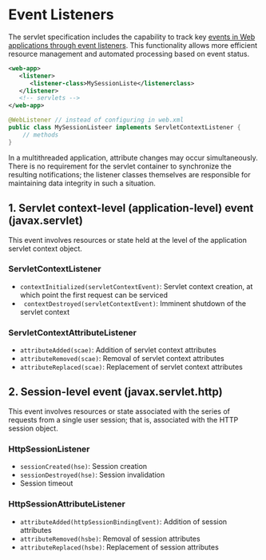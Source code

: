 # Event Listeners

The servlet specification includes the capability to track key [events in Web applications through event listeners](https://docs.oracle.com/cd/B14099_19/web.1012/b14017/filters.htm#i1000654). This functionality allows more efficient resource management and automated processing based on event status.

```xml
<web-app>
   <listener>
      <listener-class>MySessionListe</listenerclass>
   </listener>
   <!-- servlets -->
</web-app>
```

```java
@WebListener // instead of configuring in web.xml
public class MySessionListeer implements ServletContextListener {
    // methods
}
```

In a multithreaded application, attribute changes may occur simultaneously. There is no requirement for the servlet container to synchronize the resulting notifications; the listener classes themselves are responsible for maintaining data integrity in such a situation.

## 1. Servlet context-level (application-level) event (javax.servlet)

This event involves resources or state held at the level of the application servlet context object.

### ServletContextListener 

- `contextInitialized(servletContextEvent)`: Servlet context creation, at which point the first request can be serviced 
- ` contextDestroyed(servletContextEvent)`: Imminent shutdown of the servlet context

### ServletContextAttributeListener

- `attributeAdded(scae)`: Addition of servlet context attributes
- `attributeRemoved(scae)`: Removal of servlet context attributes
- `attributeReplaced(scae)`: Replacement of servlet context attributes

## 2. Session-level event (javax.servlet.http)

This event involves resources or state associated with the series of requests from a single user session; that is, associated with the HTTP session object.

### HttpSessionListener

- `sessionCreated(hse)`: Session creation
- `sessionDestroyed(hse)`: Session invalidation
- Session timeout

### HttpSessionAttributeListener

- `attributeAdded(httpSessionBindingEvent)`: Addition of session attributes
- `attributeRemoved(hsbe)`: Removal of session attributes
- `attributeReplaced(hsbe)`: Replacement of session attributes